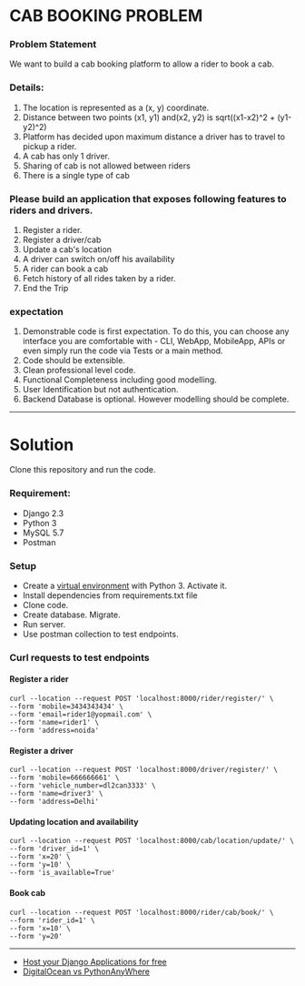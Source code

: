 
# CAB BOOKING PROBLEM

### Problem Statement
We want to build a cab booking platform to allow a rider to book a cab.

### Details:
1. The location is represented as a (x, y) coordinate.  
2. Distance between two points (x1, y1) and(x2, y2) is sqrt((x1-x2)^2 + (y1-y2)^2)  
3. Platform has decided upon maximum distance a driver has to travel to pickup a rider.  
4. A cab has only 1 driver.  
5. Sharing of cab is not allowed between riders  
6. There is a single type of cab   

### Please build an application that exposes following features to riders and drivers.
1. Register a rider.  
2. Register a driver/cab  
3. Update a cab's location  
4. A driver can switch on/off his availability  
5. A rider can book a cab  
6. Fetch history of all rides taken by a rider.  
7. End the Trip  

### expectation
1. Demonstrable code is first expectation. To do this, you can choose any interface you are comfortable with - CLI, WebApp, MobileApp, APIs or even simply run the code via Tests or a main method.  
2. Code should be extensible.
3. Clean professional level code.
4. Functional Completeness including good modelling.
5. User Identification but not authentication.
6. Backend Database is optional. However modelling should be complete.

-------

# Solution
Clone this repository and run the code.

### Requirement:
 - Django 2.3
 - Python 3
 - MySQL 5.7
 - Postman

### Setup
- Create a [virtual environment](https://www.pythoncircle.com/post/404/virtual-environment-in-python-a-pocket-guide/) with Python 3. Activate it.  
- Install dependencies from requirements.txt file
- Clone code.   
- Create database. Migrate.  
- Run server.   
- Use postman collection to test endpoints.  

### Curl requests to test endpoints

#### Register a rider
```
curl --location --request POST 'localhost:8000/rider/register/' \
--form 'mobile=3434343434' \
--form 'email=rider1@yopmail.com' \
--form 'name=rider1' \
--form 'address=noida'
```

#### Register a driver
```
curl --location --request POST 'localhost:8000/driver/register/' \
--form 'mobile=666666661' \
--form 'vehicle_number=dl2can3333' \
--form 'name=driver3' \
--form 'address=Delhi'
```

#### Updating location and availability
```
curl --location --request POST 'localhost:8000/cab/location/update/' \
--form 'driver_id=1' \
--form 'x=20' \
--form 'y=10' \
--form 'is_available=True'
```

#### Book cab
```
curl --location --request POST 'localhost:8000/rider/cab/book/' \
--form 'rider_id=1' \
--form 'x=10' \
--form 'y=20'
```
-------

- [Host your Django Applications for free](https://www.pythoncircle.com/post/18/how-to-host-django-app-on-pythonanywhere-for-free/)
- [DigitalOcean vs PythonAnyWhere](https://www.pythoncircle.com/post/705/aws-ec2-vs-pythonanywhere-vs-digitalocean-for-hosting-django-application/)
